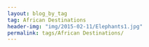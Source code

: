 ```yaml
---
layout: blog_by_tag
tag: African Destinations
header-img: "img/2015-02-11/Elephants1.jpg"
permalink: tags/African Destinations/
---
```

